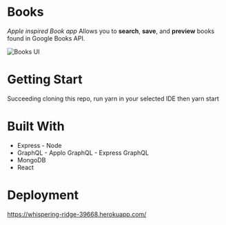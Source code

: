 # Books
*Apple inspired Book app* Allows you to **search**, **save**, and **preview** books found in Google Books API.

![Books UI](/client/public/images/UI.png)

# Getting Start
Succeeding cloning this repo, run yarn in your selected IDE then yarn start

# Built With
- Express - Node
- GraphQL - Applo GraphQL - Express GraphQL
- MongoDB
- React

# Deployment
https://whispering-ridge-39668.herokuapp.com/
